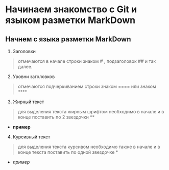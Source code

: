 # Начинаем знакомство с Git и языком разметки MarkDown

## Начнем с языка разметки MarkDown
1. Заголовки 
>отмечаются в начале строки знаком # , подзаголовок ## и так далее.
2. Уровни заголовков 
> отмечаются подчеркиванием строки знаком ====
или знаком ****
3. Жирный текст
> для выделения текста жирным шрифтом необходимо в начале и в конце поставить по 2 звездочки ** 
* **пример**
4. Курсивный текст 
> для выделения текста курсивом необходимо также в начале и в конце текста поставить по одной звездочке *
* *пример*
